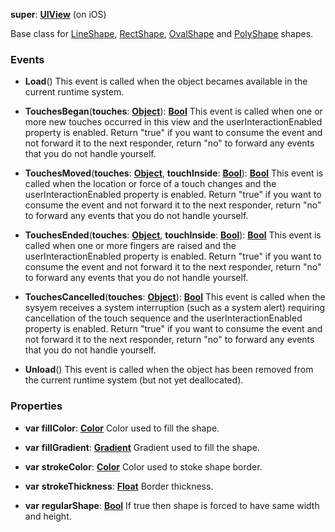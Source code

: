 **super**: **[UIView](UIView.md)** (on iOS)

Base class for <a href="LineShape.html">LineShape</a>, <a href="RectShape.html">RectShape</a>, <a href="OvalShape.html">OvalShape</a> and <a href="PolyShape.html">PolyShape</a> shapes.

### Events

* **Load**()
This event is called when the object becames available in the current runtime system.

* **TouchesBegan**(**touches**: **[Object](../gravity/types.md)**): <strong>[Bool](../gravity/types.md)</strong> 
This event is called when one or more new touches occurred in this view and the userInteractionEnabled property is enabled. Return "true" if you want to consume the event and not forward it to the next responder, return "no" to forward any events that you do not handle yourself.

* **TouchesMoved**(**touches**: **[Object](../gravity/types.md)**, **touchInside**: **[Bool](../gravity/types.md)**): <strong>[Bool](../gravity/types.md)</strong> 
This event is called when the location or force of a touch changes and the userInteractionEnabled property is enabled. Return "true" if you want to consume the event and not forward it to the next responder, return "no" to forward any events that you do not handle yourself.

* **TouchesEnded**(**touches**: **[Object](../gravity/types.md)**, **touchInside**: **[Bool](../gravity/types.md)**): <strong>[Bool](../gravity/types.md)</strong> 
This event is called when one or more fingers are raised and the userInteractionEnabled property is enabled. Return "true" if you want to consume the event and not forward it to the next responder, return "no" to forward any events that you do not handle yourself.

* **TouchesCancelled**(**touches**: **[Object](../gravity/types.md)**): <strong>[Bool](../gravity/types.md)</strong> 
This event is called when the sysyem receives a system interruption (such as a system alert) requiring cancellation of the touch sequence and the userInteractionEnabled property is enabled. Return "true" if you want to consume the event and not forward it to the next responder, return "no" to forward any events that you do not handle yourself.

* **Unload**()
This event is called when the object has been removed from the current runtime system (but not yet deallocated).



### Properties

* **var** **fillColor**: **[Color](Color.md)**
Color used to fill the shape.

* **var** **fillGradient**: **[Gradient](Gradient.md)**
Gradient used to fill the shape.

* **var** **strokeColor**: **[Color](Color.md)**
Color used to stoke shape border.

* **var** **strokeThickness**: **[Float](../gravity/types.md)**
Border thickness.

* **var** **regularShape**: **[Bool](../gravity/types.md)**
If true then shape is forced to have same width and height.





